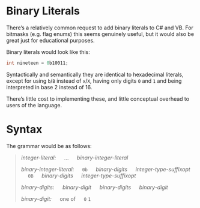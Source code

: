 Binary Literals
===============

There’s a relatively common request to add binary literals to C# and VB. For bitmasks (e.g. flag enums) this seems genuinely useful, but it would also be great just for educational purposes.

Binary literals would look like this:

``` c#
int nineteen = 0b10011;
```

Syntactically and semantically they are identical to hexadecimal literals, except for using `b`/`B` instead of `x`/`X`, having only digits `0` and `1` and being interpreted in base 2 instead of 16.

There’s little cost to implementing these, and little conceptual overhead to users of the language.
# Syntax

The grammar would be as follows:

> _integer-literal:_
> &emsp;  ...
> &emsp;  _binary-integer-literal_
> 
> _binary-integer-literal:_
> &emsp;  `0b`  &emsp;  _binary-digits_  &emsp;  _integer-type-suffixopt_
> &emsp;  `0B`  &emsp;  _binary-digits_  &emsp;  _integer-type-suffixopt_
> 
> _binary-digits:_
> &emsp;  _binary-digit_
> &emsp;  _binary-digits_  &emsp;  _binary-digit_
> 
> _binary-digit:_  &emsp; one of
> &emsp;  `0`  `1`
